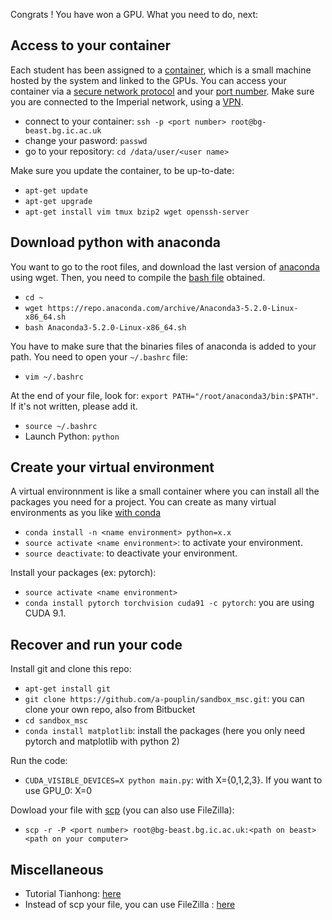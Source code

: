 Congrats ! You have won a GPU. 
What you need to do, next:

## Access to your container
Each student has been assigned to a [container](https://www.docker.com/what-container), which is a small machine hosted by the system and linked to the GPUs. You can access your container via a [secure network protocol](https://en.wikipedia.org/wiki/Secure_Shell) and your [port number](https://en.wikipedia.org/wiki/Port_(computer_networking)). Make sure you are connected to the Imperial network, using a [VPN](https://www.imperial.ac.uk/admin-services/ict/self-service/connect-communicate/remote-access/method/set-up-vpn/).

* connect to your container: `ssh -p <port number> root@bg-beast.bg.ic.ac.uk`
* change your pasword: `passwd`
* go to your repository: `cd /data/user/<user name>`

Make sure you update the container, to be up-to-date: 
* `apt-get update`
* `apt-get upgrade`
* `apt-get install vim tmux bzip2 wget openssh-server`


## Download python with anaconda
You want to go to the root files, and download the last version of [anaconda](https://repo.anaconda.com/) using wget. Then, you need to compile the [bash file](https://en.wikipedia.org/wiki/Bash_(Unix_shell)) obtained. 
* `cd ~`
* `wget https://repo.anaconda.com/archive/Anaconda3-5.2.0-Linux-x86_64.sh`
* `bash Anaconda3-5.2.0-Linux-x86_64.sh`

You have to make sure that the binaries files of anaconda is added to your path. You need to open your `~/.bashrc` file: 
* `vim ~/.bashrc`

At the end of your file, look for: `export PATH="/root/anaconda3/bin:$PATH"`. If it's not written, please add it. 
* `source ~/.bashrc`
* Launch Python: `python`

## Create your virtual environment
A virtual environnment is like a small container where you can install all the packages you need for a project. You can create as many virtual environments as you like [with conda](https://conda.io/docs/user-guide/tasks/manage-environments.html)
* `conda install -n <name environment> python=x.x` 
* `source activate <name environment>`: to activate your environment.
* `source deactivate`: to deactivate your environment.

Install your packages (ex: pytorch): 
* `source activate <name environment>`
* `conda install pytorch torchvision cuda91 -c pytorch`: you are using CUDA 9.1. 

## Recover and run your code 
Install git and clone this repo: 
* `apt-get install git`
* `git clone https://github.com/a-pouplin/sandbox_msc.git`: you can clone your own repo, also from Bitbucket
* `cd sandbox_msc`
* `conda install matplotlib`: install the packages (here you only need pytorch and matplotlib with python 2)

Run the code: 
* `CUDA_VISIBLE_DEVICES=X python main.py`: with X={0,1,2,3}. If you want to use GPU_0: X=0 

Dowload your file with [scp](https://en.wikipedia.org/wiki/Secure_copy) (you can also use FileZilla): 
* `scp -r -P <port number> root@bg-beast.bg.ic.ac.uk:<path on beast> <path on your computer>`


## Miscellaneous
* Tutorial Tianhong: [here](https://docs.google.com/document/d/1LKHZkVa6_gN9ZUpsMOahxrDiHWWGks9_FCUOdyS1Fe4/edit)
* Instead of scp your file, you can use FileZilla : [here](https://filezilla-project.org/)





